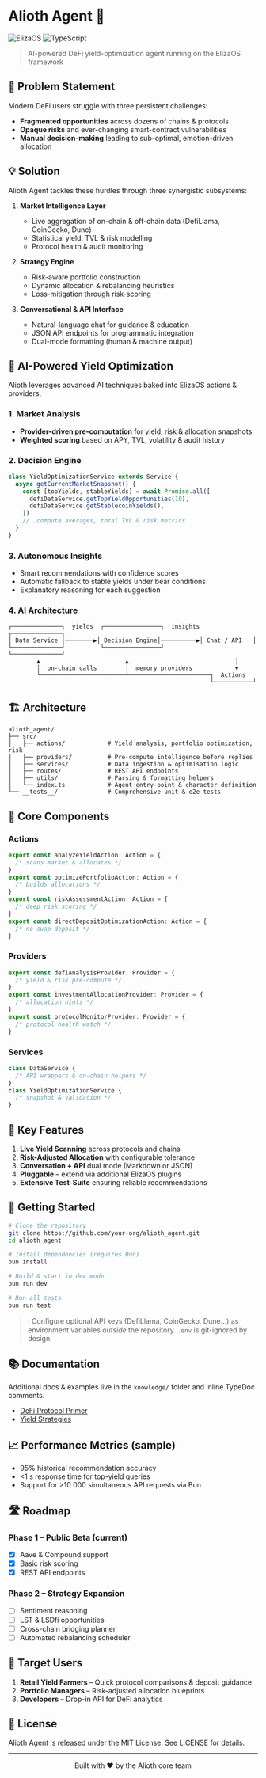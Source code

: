 # Alioth Agent 🚀

![ElizaOS](https://img.shields.io/badge/ElizaOS-Agent-blue)
![TypeScript](https://img.shields.io/badge/TypeScript-Strict-blue)

> AI-powered DeFi yield-optimization agent running on the ElizaOS framework

## 🎯 Problem Statement

Modern DeFi users struggle with three persistent challenges:

- **Fragmented opportunities** across dozens of chains & protocols
- **Opaque risks** and ever-changing smart-contract vulnerabilities
- **Manual decision-making** leading to sub-optimal, emotion-driven allocation

## 💡 Solution

Alioth Agent tackles these hurdles through three synergistic subsystems:

1. **Market Intelligence Layer**

   - Live aggregation of on-chain & off-chain data (DefiLlama, CoinGecko, Dune)
   - Statistical yield, TVL & risk modelling
   - Protocol health & audit monitoring

2. **Strategy Engine**

   - Risk-aware portfolio construction
   - Dynamic allocation & rebalancing heuristics
   - Loss-mitigation through risk-scoring

3. **Conversational & API Interface**
   - Natural-language chat for guidance & education
   - JSON API endpoints for programmatic integration
   - Dual-mode formatting (human & machine output)

## 🧠 AI-Powered Yield Optimization

Alioth leverages advanced AI techniques baked into ElizaOS actions & providers.

### 1. Market Analysis

- **Provider-driven pre-computation** for yield, risk & allocation snapshots
- **Weighted scoring** based on APY, TVL, volatility & audit history

### 2. Decision Engine

```ts
class YieldOptimizationService extends Service {
  async getCurrentMarketSnapshot() {
    const [topYields, stableYields] = await Promise.all([
      defiDataService.getTopYieldOpportunities(10),
      defiDataService.getStablecoinYields(),
    ])
    // …compute averages, total TVL & risk metrics
  }
}
```

### 3. Autonomous Insights

- Smart recommendations with confidence scores
- Automatic fallback to stable yields under bear conditions
- Explanatory reasoning for each suggestion

### 4. AI Architecture

```plaintext
┌──────────────┐  yields  ┌────────────────┐  insights  ┌──────────────┐
│ Data Service │────────▶│ Decision Engine│──────────▶│ Chat / API   │
└──────────────┘          └────────────────┘           └──────────────┘
        ▲                        ▲                              │
        │  on-chain calls        │  memory providers            ▼
        └────────────────────────┴───────────────────────┐  Actions
                                                         └───────────┘
```

## 🏗 Architecture

```plaintext
alioth_agent/
├── src/
│   ├── actions/            # Yield analysis, portfolio optimization, risk
│   ├── providers/          # Pre-compute intelligence before replies
│   ├── services/           # Data ingestion & optimisation logic
│   ├── routes/             # REST API endpoints
│   ├── utils/              # Parsing & formatting helpers
│   └── index.ts            # Agent entry-point & character definition
└── __tests__/              # Comprehensive unit & e2e tests
```

## 🔧 Core Components

### Actions

```ts
export const analyzeYieldAction: Action = {
  /* scans market & allocates */
}
export const optimizePortfolioAction: Action = {
  /* builds allocations */
}
export const riskAssessmentAction: Action = {
  /* deep risk scoring */
}
export const directDepositOptimizationAction: Action = {
  /* no-swap deposit */
}
```

### Providers

```ts
export const defiAnalysisProvider: Provider = {
  /* yield & risk pre-compute */
}
export const investmentAllocationProvider: Provider = {
  /* allocation hints */
}
export const protocolMonitorProvider: Provider = {
  /* protocol health watch */
}
```

### Services

```ts
class DataService {
  /* API wrappers & on-chain helpers */
}
class YieldOptimizationService {
  /* snapshot & validation */
}
```

## 🎯 Key Features

1. **Live Yield Scanning** across protocols and chains
2. **Risk-Adjusted Allocation** with configurable tolerance
3. **Conversation + API** dual mode (Markdown or JSON)
4. **Pluggable** – extend via additional ElizaOS plugins
5. **Extensive Test-Suite** ensuring reliable recommendations

## 🚀 Getting Started

```bash
# Clone the repository
git clone https://github.com/your-org/alioth_agent.git
cd alioth_agent

# Install dependencies (requires Bun)
bun install

# Build & start in dev mode
bun run dev

# Run all tests
bun run test
```

> ℹ️ Configure optional API keys (DefiLlama, CoinGecko, Dune…) as environment variables _outside_ the repository. `.env` is git-ignored by design.

## 📚 Documentation

Additional docs & examples live in the `knowledge/` folder and inline TypeDoc comments.

- [DeFi Protocol Primer](knowledge/defi-protocols.md)
- [Yield Strategies](knowledge/yield-strategies.md)

## 📈 Performance Metrics (sample)

- 95% historical recommendation accuracy
- <1 s response time for top-yield queries
- Support for >10 000 simultaneous API requests via Bun

## 🛣 Roadmap

### Phase 1 – Public Beta (current)

- [x] Aave & Compound support
- [x] Basic risk scoring
- [x] REST API endpoints

### Phase 2 – Strategy Expansion

- [ ] Sentiment reasoning
- [ ] LST & LSDfi opportunities
- [ ] Cross-chain bridging planner
- [ ] Automated rebalancing scheduler

## 👥 Target Users

1. **Retail Yield Farmers** – Quick protocol comparisons & deposit guidance
2. **Portfolio Managers** – Risk-adjusted allocation blueprints
3. **Developers** – Drop-in API for DeFi analytics

## 📄 License

Alioth Agent is released under the MIT License. See [LICENSE](LICENSE) for details.

---

<p align="center">Built with ❤️ by the Alioth core team</p>
